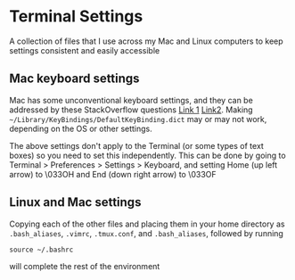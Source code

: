 # Terminal Settings

A collection of files that I use across my Mac and Linux computers to keep settings consistent and easily accessible

## Mac keyboard settings
Mac has some unconventional keyboard settings, and they can be addressed by these StackOverflow questions [Link 1](https://apple.stackexchange.com/questions/12997/can-home-and-end-keys-be-mapped-when-using-terminal) [Link2](http://apple.stackexchange.com/questions/16135/remap-home-and-end-to-beginning-and-end-of-line?answertab=votes#tab-top). Making `~/Library/KeyBindings/DefaultKeyBinding.dict` may or may not work, depending on the OS or other settings.

The above settings don't apply to the Terminal (or some types of text boxes) so you need to set this independently. This can be done by going to Terminal > Preferences > Settings > Keyboard, and setting Home (up left arrow) to \033OH and End (down right arrow) to \033OF

## Linux and Mac settings
Copying each of the other files and placing them in your home directory as `.bash_aliases`, `.vimrc`, `.tmux.conf`, and `.bash_aliases`, followed by running
```
source ~/.bashrc
```
will complete the rest of the environment
